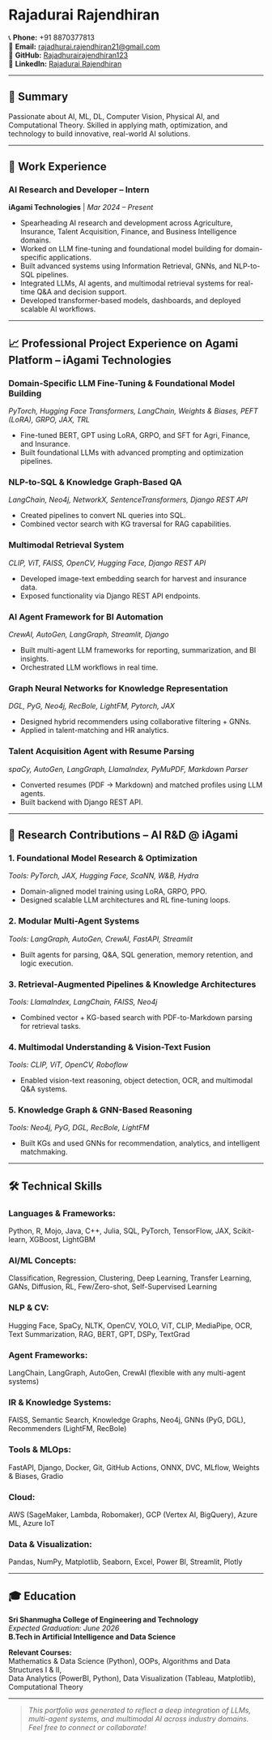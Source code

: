 # Rajadurai Rajendhiran

📞 **Phone:** +91 8870377813  
📧 **Email:** [rajadhurai.rajendhiran21@gmail.com](mailto:rajadhurai.rajendhiran21@gmail.com)  
💼 **GitHub:** [Rajadhurairajendhiran123](https://github.com/Rajadhurairajendhiran123)  
🔗 **LinkedIn:** [Rajadurai Rajendhiran](http://linkedin.com/in/rajadhurai-rajendhiran-2474b82b1)

---

## 🧠 Summary
Passionate about AI, ML, DL, Computer Vision, Physical AI, and Computational Theory. Skilled in applying math, optimization, and technology to build innovative, real-world AI solutions.

---

## 💼 Work Experience

### **AI Research and Developer – Intern**  
**iAgami Technologies** | *Mar 2024 – Present*

- Spearheading AI research and development across Agriculture, Insurance, Talent Acquisition, Finance, and Business Intelligence domains.
- Worked on LLM fine-tuning and foundational model building for domain-specific applications.
- Built advanced systems using Information Retrieval, GNNs, and NLP-to-SQL pipelines.
- Integrated LLMs, AI agents, and multimodal retrieval systems for real-time Q&A and decision support.
- Developed transformer-based models, dashboards, and deployed scalable AI workflows.

---

## 📈 Professional Project Experience on Agami Platform – iAgami Technologies

### **Domain-Specific LLM Fine-Tuning & Foundational Model Building**
*PyTorch, Hugging Face Transformers, LangChain, Weights & Biases, PEFT (LoRA), GRPO, JAX, TRL*

- Fine-tuned BERT, GPT using LoRA, GRPO, and SFT for Agri, Finance, and Insurance.
- Built foundational LLMs with advanced prompting and optimization pipelines.

### **NLP-to-SQL & Knowledge Graph-Based QA**
*LangChain, Neo4j, NetworkX, SentenceTransformers, Django REST API*

- Created pipelines to convert NL queries into SQL.
- Combined vector search with KG traversal for RAG capabilities.

### **Multimodal Retrieval System**
*CLIP, ViT, FAISS, OpenCV, Hugging Face, Django REST API*

- Developed image-text embedding search for harvest and insurance data.
- Exposed functionality via Django REST API endpoints.

### **AI Agent Framework for BI Automation**
*CrewAI, AutoGen, LangGraph, Streamlit, Django*

- Built multi-agent LLM frameworks for reporting, summarization, and BI insights.
- Orchestrated LLM workflows in real time.

### **Graph Neural Networks for Knowledge Representation**
*DGL, PyG, Neo4j, RecBole, LightFM, Pytorch, JAX*

- Designed hybrid recommenders using collaborative filtering + GNNs.
- Applied in talent-matching and HR analytics.

### **Talent Acquisition Agent with Resume Parsing**
*spaCy, AutoGen, LangGraph, LlamaIndex, PyMuPDF, Markdown Parser*

- Converted resumes (PDF → Markdown) and matched profiles using LLM agents.
- Built backend with Django REST API.

---

## 🔬 Research Contributions – AI R&D @ iAgami

### **1. Foundational Model Research & Optimization**
*Tools: PyTorch, JAX, Hugging Face, ScaNN, W&B, Hydra*

- Domain-aligned model training using LoRA, GRPO, PPO.
- Designed scalable LLM architectures and RL fine-tuning loops.

### **2. Modular Multi-Agent Systems**
*Tools: LangGraph, AutoGen, CrewAI, FastAPI, Streamlit*

- Built agents for parsing, Q&A, SQL generation, memory retention, and logic execution.

### **3. Retrieval-Augmented Pipelines & Knowledge Architectures**
*Tools: LlamaIndex, LangChain, FAISS, Neo4j*

- Combined vector + KG-based search with PDF-to-Markdown parsing for retrieval tasks.

### **4. Multimodal Understanding & Vision-Text Fusion**
*Tools: CLIP, ViT, OpenCV, Roboflow*

- Enabled vision-text reasoning, object detection, OCR, and multimodal Q&A systems.

### **5. Knowledge Graph & GNN-Based Reasoning**
*Tools: Neo4j, PyG, DGL, RecBole, LightFM*

- Built KGs and used GNNs for recommendation, analytics, and intelligent matchmaking.

---

## 🛠 Technical Skills

### **Languages & Frameworks:**  
Python, R, Mojo, Java, C++, Julia, SQL, PyTorch, TensorFlow, JAX, Scikit-learn, XGBoost, LightGBM

### **AI/ML Concepts:**  
Classification, Regression, Clustering, Deep Learning, Transfer Learning, GANs, Diffusion, RL, Few/Zero-shot, Self-Supervised Learning

### **NLP & CV:**  
Hugging Face, SpaCy, NLTK, OpenCV, YOLO, ViT, CLIP, MediaPipe, OCR, Text Summarization, RAG, BERT, GPT, DSPy, TextGrad

### **Agent Frameworks:**  
LangChain, LangGraph, AutoGen, CrewAI (flexible with any multi-agent systems)

### **IR & Knowledge Systems:**  
FAISS, Semantic Search, Knowledge Graphs, Neo4j, GNNs (PyG, DGL), Recommenders (LightFM, RecBole)

### **Tools & MLOps:**  
FastAPI, Django, Docker, Git, GitHub Actions, ONNX, DVC, MLflow, Weights & Biases, Gradio

### **Cloud:**  
AWS (SageMaker, Lambda, Robomaker), GCP (Vertex AI, BigQuery), Azure ML, Azure IoT

### **Data & Visualization:**  
Pandas, NumPy, Matplotlib, Seaborn, Excel, Power BI, Streamlit, Plotly

---

## 🎓 Education

**Sri Shanmugha College of Engineering and Technology**  
*Expected Graduation: June 2026*  
**B.Tech in Artificial Intelligence and Data Science**

**Relevant Courses:**  
Mathematics & Data Science (Python), OOPs, Algorithms and Data Structures I & II,  
Data Analytics (PowerBI, Python), Data Visualization (Tableau, Matplotlib), Computational Theory

---

> *This portfolio was generated to reflect a deep integration of LLMs, multi-agent systems, and multimodal AI across industry domains. Feel free to connect or collaborate!*
